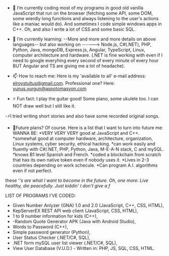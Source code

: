 - 🔭 I’m currently coding most of my programs in good old vanilla JavaScript that run on the browser (fetching some API, some DOM, some wierdly long functions and always listening to the user's actions like a maniac would do). And sometimes I code simple windows apps in C++. Oh, and also  I write a lot of CSS and some basic SQL.
- 🌱 I’m currently learning: --More and more and more details on above languages-- but also working on ------> Node.js, C#(.NET), PHP, Python, Java, mongoDB, Express.js, Angular, TypeScript, Linux, computer architecture and hardware. (.NET is fine working with even if I need to google everyhing every second of every minute of every hour BUT Angular and TS are giving me a lot of headache).

- 📫 How to reach me: Here is my 'available to all' e-mail address: elroystultus@gmail.com. Professional one? Here: yunus.vurgun@aspotomasyon.com

- ⚡ Fun fact: I play the guitar good! Some piano, some ukulele too. I can NOT draw well but I still like it.

-⚡I tried writing short stories and also have some recorded original songs.

- 🔭Future plans? Of course. Here is a list that I want to turn into future me:
WANNA BE:
*VERY VERY VERY good at JavaScript and C++.
*somewhat good at computer hardware, architecture, organization, Linux systems, cyber security, ethical hacking.
*can work easily and fluently with C#/.NET, PHP, Python, Java, M-E-A-N stack, C and mySQL.
*knows B1 level Spanish and French.
*coded a blockchain from scratch that has its own native token even if nobody uses it.
*Lives in 2-3 countries depending on work schecule.
*Can program A.I. algorithms even if not perfect.

these '*'s are what I want to become in the future. Oh, one more: Live healthy, die peacefully. Just kiddin' I don't give a f*


LIST OF PROGRAMS I'VE CODED:

- Given Number Anlyzer (GNA) 1.0 and 2.0 (JavaScript, C++, CSS, HTML),
- KepServerEX REST API web client (JavaScript, CSS, HTML),
- 1 to 9 number information for kids (C++),
- -Random Quote Generator APK (Java with Android Studio),
- Words to Password (C++),
- Simple password generator (Python),
- User Status Checker (.NET/C#, SQL),
- .NET form mySQL user list viewer (.NET/C#, SQL),
- View User Database (V.U.D.) - Written in: PHP, JS, SQL, CSS, HTML.



